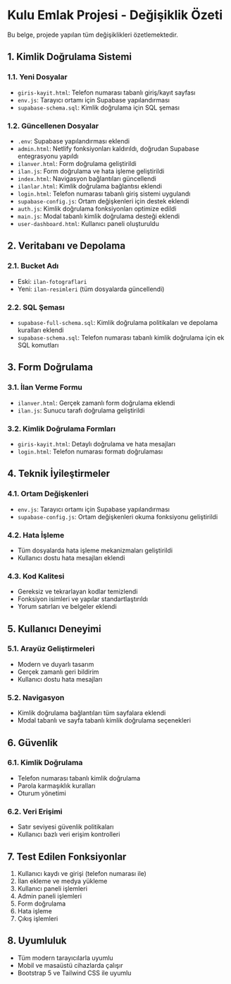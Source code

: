 # Kulu Emlak Projesi - Değişiklik Özeti

Bu belge, projede yapılan tüm değişiklikleri özetlemektedir.

## 1. Kimlik Doğrulama Sistemi

### 1.1. Yeni Dosyalar
- `giris-kayit.html`: Telefon numarası tabanlı giriş/kayıt sayfası
- `env.js`: Tarayıcı ortamı için Supabase yapılandırması
- `supabase-schema.sql`: Kimlik doğrulama için SQL şeması

### 1.2. Güncellenen Dosyalar
- `.env`: Supabase yapılandırması eklendi
- `admin.html`: Netlify fonksiyonları kaldırıldı, doğrudan Supabase entegrasyonu yapıldı
- `ilanver.html`: Form doğrulama geliştirildi
- `ilan.js`: Form doğrulama ve hata işleme geliştirildi
- `index.html`: Navigasyon bağlantıları güncellendi
- `ilanlar.html`: Kimlik doğrulama bağlantısı eklendi
- `login.html`: Telefon numarası tabanlı giriş sistemi uygulandı
- `supabase-config.js`: Ortam değişkenleri için destek eklendi
- `auth.js`: Kimlik doğrulama fonksiyonları optimize edildi
- `main.js`: Modal tabanlı kimlik doğrulama desteği eklendi
- `user-dashboard.html`: Kullanıcı paneli oluşturuldu

## 2. Veritabanı ve Depolama

### 2.1. Bucket Adı
- Eski: `ilan-fotograflari`
- Yeni: `ilan-resimleri` (tüm dosyalarda güncellendi)

### 2.2. SQL Şeması
- `supabase-full-schema.sql`: Kimlik doğrulama politikaları ve depolama kuralları eklendi
- `supabase-schema.sql`: Telefon numarası tabanlı kimlik doğrulama için ek SQL komutları

## 3. Form Doğrulama

### 3.1. İlan Verme Formu
- `ilanver.html`: Gerçek zamanlı form doğrulama eklendi
- `ilan.js`: Sunucu tarafı doğrulama geliştirildi

### 3.2. Kimlik Doğrulama Formları
- `giris-kayit.html`: Detaylı doğrulama ve hata mesajları
- `login.html`: Telefon numarası formatı doğrulaması

## 4. Teknik İyileştirmeler

### 4.1. Ortam Değişkenleri
- `env.js`: Tarayıcı ortamı için Supabase yapılandırması
- `supabase-config.js`: Ortam değişkenleri okuma fonksiyonu geliştirildi

### 4.2. Hata İşleme
- Tüm dosyalarda hata işleme mekanizmaları geliştirildi
- Kullanıcı dostu hata mesajları eklendi

### 4.3. Kod Kalitesi
- Gereksiz ve tekrarlayan kodlar temizlendi
- Fonksiyon isimleri ve yapılar standartlaştırıldı
- Yorum satırları ve belgeler eklendi

## 5. Kullanıcı Deneyimi

### 5.1. Arayüz Geliştirmeleri
- Modern ve duyarlı tasarım
- Gerçek zamanlı geri bildirim
- Kullanıcı dostu hata mesajları

### 5.2. Navigasyon
- Kimlik doğrulama bağlantıları tüm sayfalara eklendi
- Modal tabanlı ve sayfa tabanlı kimlik doğrulama seçenekleri

## 6. Güvenlik

### 6.1. Kimlik Doğrulama
- Telefon numarası tabanlı kimlik doğrulama
- Parola karmaşıklık kuralları
- Oturum yönetimi

### 6.2. Veri Erişimi
- Satır seviyesi güvenlik politikaları
- Kullanıcı bazlı veri erişim kontrolleri

## 7. Test Edilen Fonksiyonlar

1. Kullanıcı kaydı ve girişi (telefon numarası ile)
2. İlan ekleme ve medya yükleme
3. Kullanıcı paneli işlemleri
4. Admin paneli işlemleri
5. Form doğrulama
6. Hata işleme
7. Çıkış işlemleri

## 8. Uyumluluk

- Tüm modern tarayıcılarla uyumlu
- Mobil ve masaüstü cihazlarda çalışır
- Bootstrap 5 ve Tailwind CSS ile uyumlu